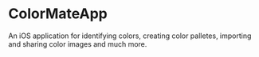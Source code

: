 # ColorMateApp
An iOS application for identifying colors, creating color palletes, importing and sharing color images and much more.
